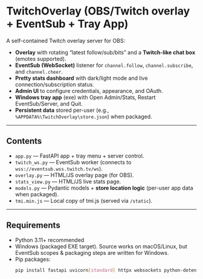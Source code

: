 # TwitchOverlay (OBS/Twitch overlay + EventSub + Tray App)

A self-contained Twitch overlay server for OBS:
- **Overlay** with rotating “latest follow/sub/bits” and a **Twitch-like chat box** (emotes supported).
- **EventSub (WebSocket)** listener for `channel.follow`, `channel.subscribe`, and `channel.cheer`.
- **Pretty stats dashboard** with dark/light mode and live connection/subscription status.
- **Admin UI** to configure credentials, appearance, and OAuth.
- **Windows tray app** (exe) with Open Admin/Stats, Restart EventSub/Server, and Quit.
- **Persistent data** stored per-user (e.g., `%APPDATA%\TwitchOverlay\store.json`) when packaged.

---

## Contents

- `app.py` — FastAPI app + tray menu + server control.
- `twitch_ws.py` — EventSub worker (connects to `wss://eventsub.wss.twitch.tv/ws`).
- `overlay.py` — HTML/JS overlay page (for OBS).
- `stats_view.py` — HTML/JS live stats page.
- `models.py` — Pydantic models + **store location logic** (per-user app data when packaged).
- `tmi.min.js` — Local copy of tmi.js (served via `/static`).

---

## Requirements

- Python 3.11+ recommended
- Windows (packaged EXE target). Source works on macOS/Linux, but EventSub scopes & packaging steps are written for Windows.
- Pip packages:
  ```bash
  pip install fastapi uvicorn[standard] httpx websockets python-dotenv pydantic pystray pillow
